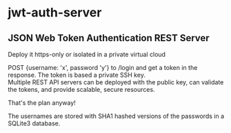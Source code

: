 # jwt-auth-server

## JSON Web Token Authentication REST Server

Deploy it https-only or isolated in a private virtual cloud

POST {username: 'x', password 'y'} to /login and get a token in the response.  The token is based a private SSH key.  
Multiple REST API servers can be deployed with the public key, can validate the tokens, and provide scalable,
secure resources.

That's the plan anyway!

The usernames are stored with SHA1 hashed versions of the passwords in a SQLite3 database.
